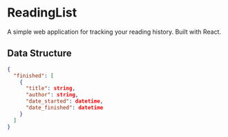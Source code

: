 # ReadingList

A simple web application for tracking your reading history. Built with React.

## Data Structure

```json
{
  "finished": [
    {
      "title": string,
      "author": string,
      "date_started": datetime,
      "date_finished": datetime
    }
  ]
}
```
